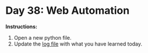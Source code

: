 # Day 38: Web Automation
**Instructions:** 
1. Open a new python file.
2. Update the [log file](../../log.md) with what you have learned today.
